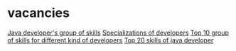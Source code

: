 # vacancies
[Java developer's group of skills](https://github.com/IritRTF/vacancies/blob/main/Java%20developer's%20group%20of%20skills.csv)
[Specializations of developers](https://github.com/IritRTF/vacancies/blob/main/Specializations%20of%20developers.csv)
[Top 10 group of skills for different kind of developers](https://github.com/IritRTF/vacancies/blob/main/Top%2010%20group%20of%20skills%20for%20different%20kind%20of%20developers.csv)
[Top 20 skills of java developer](https://github.com/IritRTF/vacancies/blob/main/Top%2020%20skills%20of%20java%20developer.csv)
